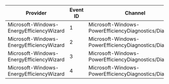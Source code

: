 Provider                                  |  Event ID  |  Channel                                                  |  Message
------------------------------------------|------------|-----------------------------------------------------------|---------
Microsoft-Windows-EnergyEfficiencyWizard  |  1         |  Microsoft-Windows-PowerEfficiencyDiagnostics/Diagnostic  |
Microsoft-Windows-EnergyEfficiencyWizard  |  2         |  Microsoft-Windows-PowerEfficiencyDiagnostics/Diagnostic  |
Microsoft-Windows-EnergyEfficiencyWizard  |  3         |  Microsoft-Windows-PowerEfficiencyDiagnostics/Diagnostic  |
Microsoft-Windows-EnergyEfficiencyWizard  |  4         |  Microsoft-Windows-PowerEfficiencyDiagnostics/Diagnostic  |